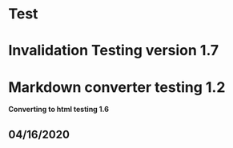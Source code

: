 # Test 
# Invalidation Testing version 1.7
# Markdown converter testing 1.2

**Converting to html testing 1.6**

## 04/16/2020
